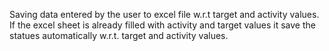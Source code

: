 Saving data entered by the user to excel file  w.r.t  target and activity values.
If the excel sheet is already filled with activity and target values it save the statues automatically w.r.t. target and activity values.
